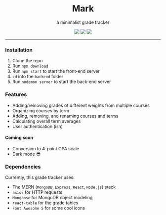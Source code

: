 <h1 align="center">Mark</h1>
<p align="center">a minimalist grade tracker</p>
<div align="center">
  <img src="https://img.shields.io/tokei/lines/github/j985chen/grade-tracker" />
  <img src="https://img.shields.io/github/languages/code-size/j985chen/grade-tracker" />
  <a href="https://www.codefactor.io/repository/github/j985chen/grade-tracker">
    <img src="https://img.shields.io/codefactor/grade/github/j985chen/grade-tracker" />
  </a>
</div>

---

### Installation
1. Clone the repo
2. Run `npm download`
3. Run `npm start` to start the front-end server
4. `cd` into the `backend` folder
5. Run `nodemon server` to start the back-end server

### Features
- Adding/removing grades of different weights from multiple courses
- Organizing courses by term
- Adding, removing, and renaming courses and terms
- Calculating overall term averages
- User authentication (ish)

#### Coming soon
- Conversion to 4-point GPA scale
- Dark mode 😎

### Dependencies
Currently, this grade tracker uses:
- The MERN (`MongoDB`, `Express`, `React`, `Node.js`) stack
- `axios` for HTTP requests
- `Mongoose` for MongoDB object modeling
- `react-table` for the grade tables
- `Font Awesome 5` for some cool icons


